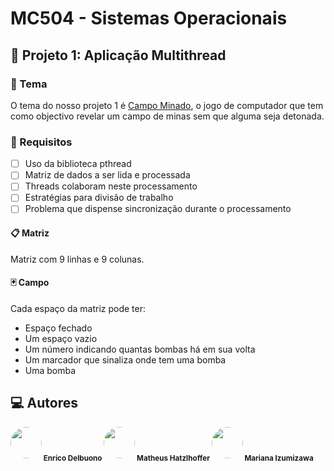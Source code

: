# MC504 - Sistemas Operacionais

## 💽 Projeto 1: Aplicação Multithread 

### 🎲 Tema 
O tema do nosso projeto 1 é  [Campo Minado](https://pt.wikipedia.org/wiki/Campo_minado), o jogo de computador que tem como objectivo revelar um campo de minas sem que alguma seja detonada.

### 📌 Requisitos 
- [ ] Uso da biblioteca pthread 
- [ ] Matriz de dados a ser lida e processada
- [ ] Threads colaboram neste processamento
- [ ] Estratégias para divisão de trabalho
- [ ] Problema que dispense sincronização durante o processamento

#### 📋 Matriz 
Matriz com 9 linhas e 9 colunas. 

#### 🃏 Campo

Cada espaço da matriz pode ter:

* Espaço fechado
* Um espaço vazio
* Um número indicando quantas bombas há em sua volta
* Um marcador que sinaliza onde tem uma bomba
* Uma bomba

## 💻 Autores 

<img style="border-radius: 50%;" src="https://avatars.githubusercontent.com/u/42704998?v=4" width="50px;" alt=""/><sub><b> Enrico Delbuono </b></sub>
<img style="border-radius: 50%;" src="https://avatars.githubusercontent.com/u/48157146?v=4" width="50px;" alt=""/><sub><b> Matheus Hatzlhoffer </b></sub>
<img style="border-radius: 50%;" src="https://avatars.githubusercontent.com/u/42664943?v=4" width="50px;" alt=""/><sub><b> Mariana Izumizawa </b></sub>
